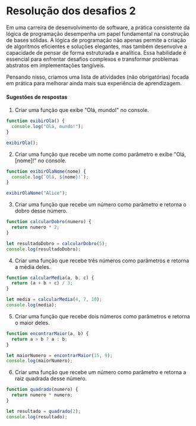 # Resolução dos desafios 2

Em uma carreira de desenvolvimento de software, a prática consistente da lógica de programação desempenha um papel fundamental na construção de bases sólidas. A lógica de programação não apenas permite a criação de algoritmos eficientes e soluções elegantes, mas também desenvolve a capacidade de pensar de forma estruturada e analítica. Essa habilidade é essencial para enfrentar desafios complexos e transformar problemas abstratos em implementações tangíveis. 

Pensando nisso, criamos uma lista de atividades (não obrigatórias) focada em prática para melhorar ainda mais sua experiência de aprendizagem.
[]()

#### Sugestões de respostas

1) Criar uma função que exibe "Olá, mundo!" no console.

```js 
function exibirOla() {
  console.log("Olá, mundo!");
}

exibirOla();
```

2) Criar uma função que recebe um nome como parâmetro e exibe "Olá, [nome]!" no console.

```js
function exibirOlaNome(nome) {
  console.log(`Olá, ${nome}!`);
}

exibirOlaNome("Alice");
```


3) Criar uma função que recebe um número como parâmetro e retorna o dobro desse número.

```js 
function calcularDobro(numero) {
  return numero * 2;
}

let resultadoDobro = calcularDobro(5);
console.log(resultadoDobro);
```

4) Criar uma função que recebe três números como parâmetros e retorna a média deles.

```js
function calcularMedia(a, b, c) {
  return (a + b + c) / 3;
}

let media = calcularMedia(4, 7, 10);
console.log(media);
```

5) Criar uma função que recebe dois números como parâmetros e retorna o maior deles.

```js 
function encontrarMaior(a, b) {
  return a > b ? a : b;
}

let maiorNumero = encontrarMaior(15, 9);
console.log(maiorNumero);
```

6) Criar uma função que recebe um número como parâmetro e retorna a raiz quadrada desse número.

```js 
function quadrado(numero) {
  return numero * numero;
}

let resultado = quadrado(2);
console.log(resultado);
```
